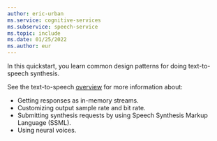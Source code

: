 ```yaml
---
author: eric-urban
ms.service: cognitive-services
ms.subservice: speech-service
ms.topic: include
ms.date: 01/25/2022
ms.author: eur
---
```


In this quickstart, you learn common design patterns for doing text-to-speech synthesis. 

See the text-to-speech [overview](../../../text-to-speech.md) for more information about:

* Getting responses as in-memory streams.
* Customizing output sample rate and bit rate.
* Submitting synthesis requests by using Speech Synthesis Markup Language (SSML).
* Using neural voices.